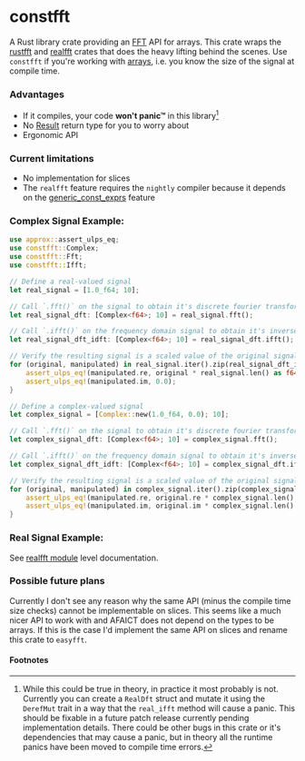 # constfft
A Rust library crate providing an [FFT] API for arrays. This crate wraps the
[rustfft] and [realfft] crates that does the heavy lifting behind the scenes.
Use `constfft` if you're working with [arrays], i.e. you know the size of the
signal at compile time.

### Advantages
* If it compiles, your code **won't panic™** in this library[^panic]
* No [Result] return type for you to worry about
* Ergonomic API

### Current limitations
* No implementation for slices
* The `realfft` feature requires the `nightly` compiler because it depends on
  the [generic_const_exprs] feature

### Complex Signal Example:
```rust
use approx::assert_ulps_eq;
use constfft::Complex;
use constfft::Fft;
use constfft::Ifft;

// Define a real-valued signal
let real_signal = [1.0_f64; 10];

// Call `.fft()` on the signal to obtain it's discrete fourier transform
let real_signal_dft: [Complex<f64>; 10] = real_signal.fft();

// Call `.ifft()` on the frequency domain signal to obtain it's inverse
let real_signal_dft_idft: [Complex<f64>; 10] = real_signal_dft.ifft();

// Verify the resulting signal is a scaled value of the original signal
for (original, manipulated) in real_signal.iter().zip(real_signal_dft_idft) {
    assert_ulps_eq!(manipulated.re, original * real_signal.len() as f64);
    assert_ulps_eq!(manipulated.im, 0.0);
}

// Define a complex-valued signal
let complex_signal = [Complex::new(1.0_f64, 0.0); 10];

// Call `.fft()` on the signal to obtain it's discrete fourier transform
let complex_signal_dft: [Complex<f64>; 10] = complex_signal.fft();

// Call `.ifft()` on the frequency domain signal to obtain it's inverse
let complex_signal_dft_idft: [Complex<f64>; 10] = complex_signal_dft.ifft();

// Verify the resulting signal is a scaled value of the original signal
for (original, manipulated) in complex_signal.iter().zip(complex_signal_dft_idft) {
    assert_ulps_eq!(manipulated.re, original.re * complex_signal.len() as f64);
    assert_ulps_eq!(manipulated.im, original.im * complex_signal.len() as f64);
}
```

### Real Signal Example:
See [realfft module] level documentation.

### Possible future plans
Currently I don't see any reason why the same API (minus the compile time size
checks) cannot be implementable on slices. This seems like a much nicer API to
work with and AFAICT does not depend on the types to be arrays. If this is the
case I'd implement the same API on slices and rename this crate to `easyfft`.

#### Footnotes
[^panic]: While this could be true in theory, in practice it most probably is not.
Currently you can create a `RealDft` struct and mutate it using the `DerefMut`
trait in a way that the `real_ifft` method will cause a panic. This should be
fixable in a future patch release currently pending implementation details.
There could be other bugs in this crate or it's dependencies that may cause a
panic, but in theory all the runtime panics have been moved to compile time
errors.

[FFT]: https://en.wikipedia.org/wiki/Fast_Fourier_transform
[rustfft]: https://docs.rs/rustfft/latest/rustfft/
[realfft]: https://docs.rs/realfft/latest/realfft/
[arrays]: https://doc.rust-lang.org/std/primitive.array.html
[generic_const_exprs]: https://github.com/rust-lang/rust/issues/76560
[Result]: https://doc.rust-lang.org/std/result/enum.Result.html
[realfft module]: https://docs.rs/constfft/latest/constfft/realfft/index.html
